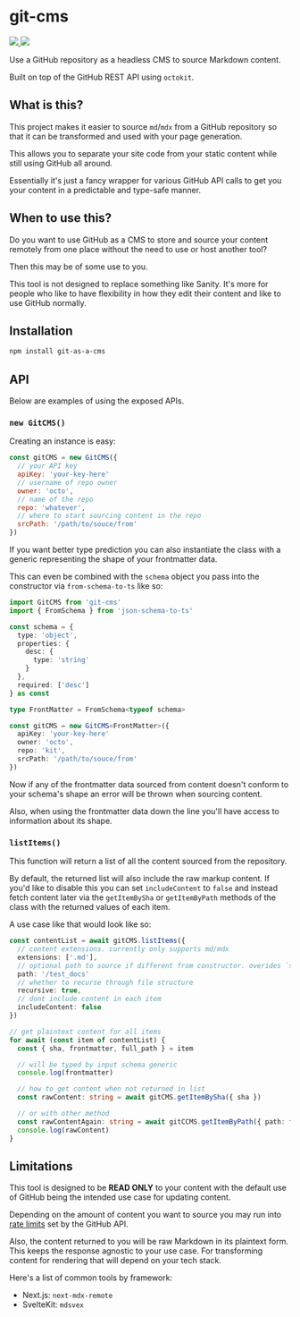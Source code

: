 # git-cms

<p>
    <a href="https://www.npmjs.com/package/git-as-a-cms">
        <img src="https://img.shields.io/npm/v/git-as-a-cms">
    </a>
    <a href="https://github.com/jbukuts/git-cms/blob/main/LICENSE">
        <img src="https://img.shields.io/npm/l/git-as-a-cms">
    </a>
</p>

Use a GitHub repository as a headless CMS to source Markdown content.

Built on top of the GitHub REST API using `octokit`.
 
## What is this?

This project makes it easier to source `md`/`mdx` from a GitHub repository so that it can be transformed and used with your page generation.

This allows you to separate your site code from your static content while still using GitHub all around.

Essentially it's just a fancy wrapper for various GitHub API calls to get you your content in a predictable and type-safe manner.

## When to use this?

Do you want to use GitHub as a CMS to store and source your content remotely from one place without the need to use or host another tool?

Then this may be of some use to you.

This tool is not designed to replace something like Sanity. It's more for people who like to have flexibility in how they edit their content and like to use GitHub normally.

## Installation

```bash
npm install git-as-a-cms
```

## API

Below are examples of using the exposed APIs.

### `new GitCMS()`

Creating an instance is easy:

```js
const gitCMS = new GitCMS({
  // your API key
  apiKey: 'your-key-here'
  // username of repo owner
  owner: 'octo',
  // name of the repo
  repo: 'whatever',
  // where to start sourcing content in the repo
  srcPath: '/path/to/souce/from'
})
```

If you want better type prediction you can also instantiate the class with a generic representing the shape of your frontmatter data. 

This can even be combined with the `schema` object you pass into the constructor via `from-schema-to-ts` like so:

```ts
import GitCMS from 'git-cms'
import { FromSchema } from 'json-schema-to-ts'

const schema = {
  type: 'object',
  properties: {
    desc: {
      type: 'string'
    }
  },
  required: ['desc']
} as const

type FrontMatter = FromSchema<typeof schema>

const gitCMS = new GitCMS<FrontMatter>({
  apiKey: 'your-key-here'
  owner: 'octo',
  repo: 'kit',
  srcPath: '/path/to/souce/from'
})
```

Now if any of the frontmatter data sourced from content doesn't conform to your schema's shape an error will be thrown when sourcing content. 

Also, when using the frontmatter data down the line you'll have access to information about its shape.

### `listItems()`

This function will return a list of all the content sourced from the repository. 

By default, the returned list will also include the raw markup content. If you'd like to disable this you can set `includeContent` to `false` and instead fetch content later via the `getItemBySha` or `getItemByPath` methods of the class with the returned values of each item.

A use case like that would look like so:

```ts
const contentList = await gitCMS.listItems({
  // content extensions. currently only supports md/mdx
  extensions: ['.md'],
  // optional path to source if different from constructor. overides `srcPath`
  path: '/test_docs'
  // whether to recurse through file structure
  recursive: true,
  // dont include content in each item
  includeContent: false
})

// get plaintext content for all items
for await (const item of contentList) {
  const { sha, frontmatter, full_path } = item 

  // will be typed by input schema generic
  console.log(frontmatter)

  // how to get content when not returned in list
  const rawContent: string = await gitCMS.getItemBySha({ sha })

  // or with other method
  const rawContentAgain: string = await gitCCMS.getItemByPath({ path: full_path })
  console.log(rawContent)
}
```

## Limitations

This tool is designed to be **READ ONLY** to your content with the default use of GitHub being the intended use case for updating content.

Depending on the amount of content you want to source you may run into [rate limits](https://docs.github.com/en/rest/using-the-rest-api/rate-limits-for-the-rest-api?apiVersion=2022-11-28) set by the GitHub API.

Also, the content returned to you will be raw Markdown in its plaintext form. This keeps the response agnostic to your use case. For transforming content for rendering that will depend on your tech stack. 

Here's a list of common tools by framework:

- Next.js: `next-mdx-remote`
- SvelteKit: `mdsvex`
